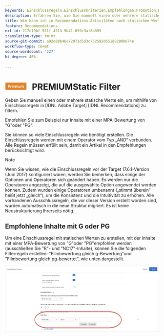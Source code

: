 ```yaml
---
keywords: Einschlussregeln;Einschlusskriterien;Empfehlungen;Promotion;Promotions;Dynamische Filterung;statisch;statischer Filter
description: Erfahren Sie, wie Sie manuell einen oder mehrere statische Werte eingeben, um mithilfe von Einschlussregeln in Adobe [!DNL Target] Recommendations zu filtern.
title: Wie kann ich in Recommendations-Aktivitäten nach statischen Werten filtern?
feature: Recommendations
exl-id: 217e19bf-521f-4913-9b41-099c9af8b393
translation-type: tm+mt
source-git-commit: a92e88b46c72971d5d3c752593d651d8290b674e
workflow-type: tm+mt
source-wordcount: '227'
ht-degree: 46%

---
```


# ![](/help/assets/premium.png) PREMIUMStatic Filter

Geben Sie manuell einen oder mehrere statische Werte ein, um mithilfe von Einschlussregeln in [!DNL Adobe Target] [!DNL Recommendations] zu filtern.

Empfehlen Sie zum Beispiel nur Inhalte mit einer MPA-Bewertung von &quot;G&quot;oder &quot;PG&quot;.

Sie können so viele Einschlussregeln wie benötigt erstellen. Die Einschlussregeln werden mit einem Operator vom Typ „AND“ verbunden. Alle Regeln müssen erfüllt sein, damit ein Artikel in den Empfehlungen berücksichtigt wird.

>[!NOTE]
>
>Wenn Sie wissen, wie die Einschlussregeln vor der Target 17.6.1-Version (Juni 2017) konfiguriert waren, werden Sie bemerken, dass einige der Optionen und Operatoren sich geändert haben. Es werden nur die Operatoren angezeigt, die auf die ausgewählte Option angewendet werden können. Zudem wurden einige Operatoren umbenannt („stimmt überein“ heißt jetzt „gleich“), um die Konsistenz und die Intuitivität zu erhöhen. Alle vorhandenen Ausschlussregeln, die vor dieser Version erstellt worden sind, wurden automatisch in die neue Struktur migriert. Es ist keine Neustrukturierung Ihrerseits nötig.

## Empfohlene Inhalte mit G oder PG

Um eine Einschlussregel mit statischen Werten zu erstellen, mit der Inhalte mit einer MPA-Bewertung von &quot;G&quot;oder &quot;PG&quot;empfohlen werden (ausschließen Sie &quot;R&quot;- und &quot;NC17&quot;-Inhalte), können Sie die folgenden Filterregeln erstellen: &quot;Filmbewertung gleich g-Bewertung&quot;und &quot;Filmbewertung gleich pg-bewertet&quot;, wie unten dargestellt.

![Beispiel für Filmbewertung](/help/c-recommendations/c-algorithms/assets/movies.png)
